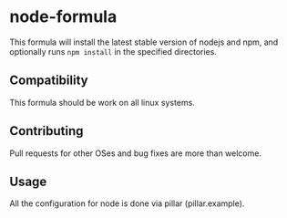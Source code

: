 # node-formula

This formula will install the latest stable version of nodejs and npm, and optionally runs `npm install` in 
the specified directories.

## Compatibility

This formula should be work on all linux systems.

## Contributing

Pull requests for other OSes and bug fixes are more than welcome.

## Usage

All the configuration for node is done via pillar (pillar.example).